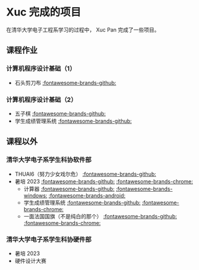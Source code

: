 # Xuc 完成的项目

在清华大学电子工程系学习的过程中， Xuc Pan 完成了一些项目。

## 课程作业

### 计算机程序设计基础（1）

- 石头剪刀布 [:fontawesome-brands-github:](https://github.com/Panxuc/ComputerProgramDesign-Homework/tree/main/1/ex)

### 计算机程序设计基础（2）

- 五子棋 [:fontawesome-brands-github:]()
- 学生成绩管理系统 [:fontawesome-brands-github:]()

## 课程以外

### 清华大学电子系学生科协软件部

- THUAI6（努力少女戏尔危） [:fontawesome-brands-github:](https://github.com/Panxuc/THUAI6_team)
- 暑培 2023 [:fontawesome-brands-github:](https://github.com/Panxuc/EESAST-hw2023) [:fontawesome-brands-chrome:](https://panxuc.github.io/EESAST-hw2023/)
    - 计算器 [:fontawesome-brands-github:](https://github.com/Panxuc/EESAST-hw2023-MAUI-calculator) [:fontawesome-brands-windows:]() [:fontawesome-brands-android:]()
    - 学生成绩管理系统 [:fontawesome-brands-github:](https://github.com/Panxuc/EESAST-hw2023/tree/main/08) [:fontawesome-brands-chrome:](https://panxuc.github.io/EESAST-hw2023/08/index.html)
    - 一面法国国旗（不是纯白的那个） [:fontawesome-brands-github:](https://github.com/Panxuc/EESAST-hw2023/tree/main/09) [:fontawesome-brands-chrome:](https://panxuc.github.io/EESAST-hw2023/09/france.html)

### 清华大学电子系学生科协硬件部

- 暑培 2023
- 硬件设计大赛